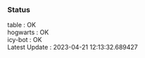 ### Status


table : OK  
hogwarts : OK  
icy-bot : OK  
Latest Update : 2023-04-21 12:13:32.689427
